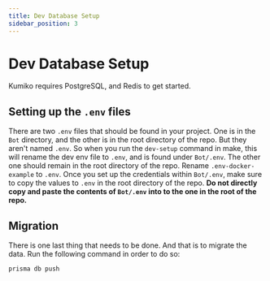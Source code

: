 ```yaml
---
title: Dev Database Setup
sidebar_position: 3
---
```


# Dev Database Setup

Kumiko requires PostgreSQL, and Redis to get started. 

## Setting up the `.env` files

There are two `.env` files that should be found in your project. One is in the `Bot` directory, and the other is in the root directory of the repo. But they aren't named `.env`. So when you run the `dev-setup` command in make, this will rename the dev env file to `.env`, and is found under `Bot/.env`. The other one should remain in the root directory of the repo. Rename `.env-docker-example` to `.env`. Once you set up the credentials within `Bot/.env`, make sure to copy the values to `.env` in the root directory of the repo. **Do not directly copy and paste the contents of `Bot/.env` into to the one in the root of the repo.**

## Migration

There is one last thing that needs to be done. And that is to migrate the data. Run the following command in order to do so:

```sh
prisma db push
```
